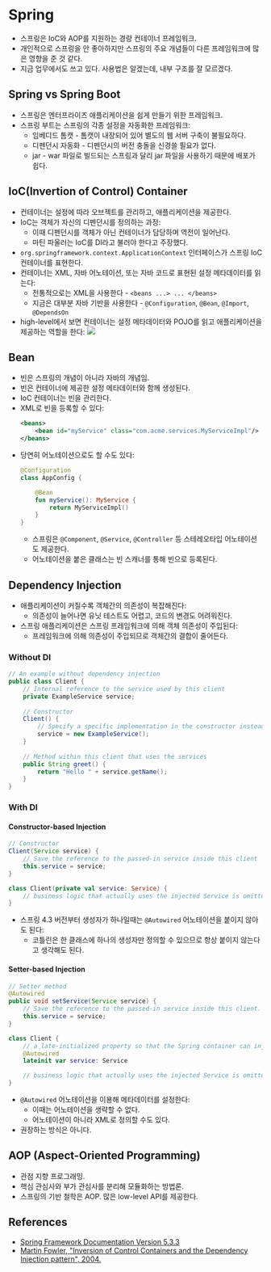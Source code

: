 # Spring

* 스프링은 IoC와 AOP를 지원하는 경량 컨테이너 프레임워크.
* 개인적으로 스프링을 안 좋아하지만 스프링의 주요 개념들이 다른 프레임워크에 많은 영향을 준 것 같다.
* 지금 업무에서도 쓰고 있다. 사용법은 알겠는데, 내부 구조를 잘 모르겠다. 

## Spring vs Spring Boot

* 스프링은 엔터프라이즈 애플리케이션을 쉽게 만들기 위한 프레임워크.
* 스프링 부트는 스프링의 각종 설정을 자동화한 프레임워크:
  * 임베디드 톰캣 - 톰캣이 내장되어 있어 별도의 웹 서버 구축이 불필요하다.
  * 디펜던시 자동화 - 디펜던시의 버전 충돌을 신경쓸 필요가 없다.
  * jar - war 파일로 빌드되는 스프링과 달리 jar 파일을 사용하기 때문에 배포가 쉽다.

## IoC(Invertion of Control) Container

* 컨테이너는 설정에 따라 오브젝트를 관리하고, 애플리케이션을 제공한다.
* IoC는 객체가 자신의 디펜던시를 정의하는 과정:
  * 이때 디펜던시를 객체가 아닌 컨테이너가 담당하며 역전이 일어난다.
  * 마틴 파울러는 IoC를 DI라고 불러야 한다고 주장했다.
* `org.springframework.context.ApplicationContext` 인터페이스가 스프링 IoC 컨테이너를 표현한다.
* 컨테이너는 XML, 자바 어노테이션, 또는 자바 코드로 표현된 설정 메타데이터를 읽는다:
  * 전통적으로는 XML을 사용한다 - `<beans ...> ... </beans>`
  * 지금은 대부분 자바 기반을 사용한다 - `@Configuration`, `@Bean`, `@Import`, `@DependsOn`
* high-level에서 보면 컨테이너는 설정 메타데이터와 POJO를 읽고 애플리케이션을 제공하는 역할을 한다:
  ![](https://docs.spring.io/spring-framework/docs/5.3.3/reference/html/images/container-magic.png)

## Bean

* 빈은 스프링의 개념이 아니라 자바의 개념임.
* 빈은 컨테이너에 제공한 설정 메타데이터와 함께 생성된다.
* IoC 컨테이너는 빈을 관리한다.
* XML로 빈을 등록할 수 있다:
  ```xml
  <beans>
      <bean id="myService" class="com.acme.services.MyServiceImpl"/>
  </beans>
  ```
* 당연히 어노테이션으로도 할 수도 있다:
  ```kotlin
  @Configuration
  class AppConfig {

      @Bean
      fun myService(): MyService {
          return MyServiceImpl()
      }
  }
  ```
  * 스프링은 `@Component`, `@Service`, `@Controller` 등 스테레오타입 어노테이션도 제공한다.
  * 어노테이션을 붙은 클래스는 빈 스캐너를 통해 빈으로 등록된다. 

## Dependency Injection

* 애플리케이션이 커질수록 객체간의 의존성이 복잡해진다:
  * 의존성이 늘어나면 유닛 테스트도 어렵고, 코드의 변경도 어려워진다.
* 스프링 애플리케이션은 스프링 프레임워크에 의해 객체 의존성이 주입된다:
  * 프레임워크에 의해 의존성이 주입되므로 객체간의 결합이 줄어든다.

### Without DI

```java
// An example without dependency injection
public class Client {
    // Internal reference to the service used by this client
    private ExampleService service;
  
    // Constructor
    Client() {
        // Specify a specific implementation in the constructor instead of using dependency injection
        service = new ExampleService();
    }
  
    // Method within this client that uses the services
    public String greet() {
        return "Hello " + service.getName();
    }
}
```
  
### With DI

#### Constructor-based Injection

```java
// Constructor
Client(Service service) {
    // Save the reference to the passed-in service inside this client
    this.service = service;
}
```

```kotlin
class Client(private val service: Service) {
    // business logic that actually uses the injected Service is omitted...
}
```

* 스프링 4.3 버전부터 생성자가 하나일때는 `@Autowired` 어노테이션을 붙이지 않아도 된다:
  * 코틀린은 한 클래스에 하나의 생성자만 정의할 수 있으므로 항상 붙이지 않는다고 생각해도 된다.
    
#### Setter-based Injection    
    
```java
// Setter method
@Autowired
public void setService(Service service) {
    // Save the reference to the passed-in service inside this client.
    this.service = service;
}
```

```kotlin
class Client {
    // a late-initialized property so that the Spring container can inject a Service
    @Autowired
    lateinit var service: Service

    // business logic that actually uses the injected Service is omitted...
}
```

* `@Autowired` 어노테이션을 이용해 메타데이터를 설정한다:
  * 이때는 어노테이션을 생략할 수 없다.
  * 어노테이션이 아니라 XML로 정의할 수도 있다.
* 권장하는 방식은 아니다.

## AOP (Aspect-Oriented Programming)

* 관점 지향 프로그래밍.
* 핵심 관심사와 부가 관심사를 분리해 모듈화하는 방법론.
* 스프링의 기반 철학은 AOP. 많은 low-level API를 제공한다.

## References

* [Spring Framework Documentation Version 5.3.3](https://docs.spring.io/spring-framework/docs/5.3.3/reference/html/)
* [Martin Fowler, "Inversion of Control Containers and the Dependency Injection pattern", 2004.](https://martinfowler.com/articles/injection.html)















































